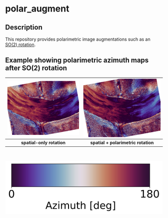 # polar_augment

## Description

This repository provides polarimetric image augmentations such as an [SO(2) rotation](simulate_rotation_script.py).

## Example showing polarimetric azimuth maps after SO(2) rotation

| ![RotationAnimation](docs/animation_with_alpha_wo.gif) | ![RotationAnimation](docs/animation_with_alpha_rect.gif) |
|:--------------------------:|:--------------------------:|
| **spatial-only rotation** | **spatial + polarimetric rotation** |

<br>
<p align="center">
  <img src="docs/color_bar.svg" alt="Colorbar" />
</p>